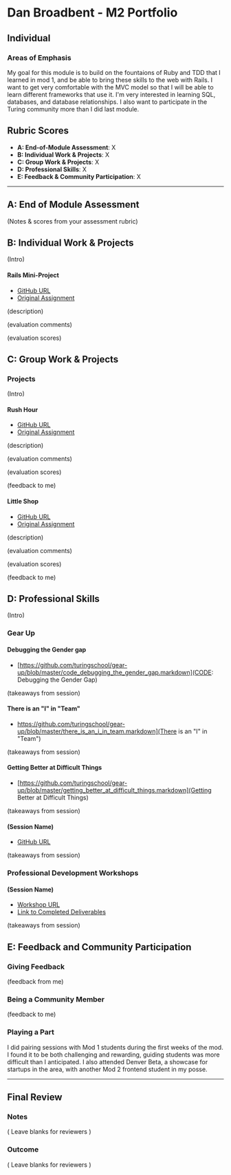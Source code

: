# Dan Broadbent - M2 Portfolio
## Individual

### Areas of Emphasis

My goal for this module is to build on the fountaions of Ruby and TDD that I learned in mod 1, and be able to bring these skills to the web with Rails.  I want to get very comfortable with the MVC model so that I will be able to learn different frameworks that use it.  I'm very interested in learning SQL, databases, and database relationships.  I also want to participate in the Turing community more than I did last module.

## Rubric Scores

* **A: End-of-Module Assessment**: X
* **B: Individual Work & Projects**: X
* **C: Group Work & Projects**: X
* **D: Professional Skills**: X
* **E: Feedback & Community Participation**: X

-----------------------

## A: End of Module Assessment

(Notes & scores from your assessment rubric)


## B: Individual Work & Projects

(Intro)

#### Rails Mini-Project

* [GitHub URL]()
* [Original Assignment]()

(description)

(evaluation comments)

(evaluation scores)

## C: Group Work & Projects

### Projects

(Intro)

#### Rush Hour

* [GitHub URL]()
* [Original Assignment]()

(description)

(evaluation comments)

(evaluation scores)

(feedback to me)

#### Little Shop

* [GitHub URL]()
* [Original Assignment]()

(description)

(evaluation comments)

(evaluation scores)

(feedback to me)

## D: Professional Skills
(Intro)

### Gear Up
#### Debugging the Gender gap

* [https://github.com/turingschool/gear-up/blob/master/code_debugging_the_gender_gap.markdown](CODE: Debugging the Gender Gap)

(takeaways from session)

#### There is an "I" in "Team"

* https://github.com/turingschool/gear-up/blob/master/there_is_an_i_in_team.markdown](There is an "I" in "Team")

(takeaways from session)

#### Getting Better at Difficult Things

* [https://github.com/turingschool/gear-up/blob/master/getting_better_at_difficult_things.markdown](Getting Better at Difficult Things)

(takeaways from session)

#### (Session Name)

* [GitHub URL]()

(takeaways from session)


### Professional Development Workshops
#### (Session Name)

* [Workshop URL]()
* [Link to Completed Deliverables]()

(takeaways from session)

## E: Feedback and Community Participation

### Giving Feedback

(feedback from me)

### Being a Community Member

(feedback to me)

### Playing a Part

I did pairing sessions with Mod 1 students during the first weeks of the mod.  I found it to be both challenging and rewarding, guiding students was more difficult than I anticipated.  I also attended Denver Beta, a showcase for startups in the area, with another Mod 2 frontend student in my posse.

------------------

## Final Review

### Notes

( Leave blanks for reviewers )

### Outcome

( Leave blanks for reviewers )
